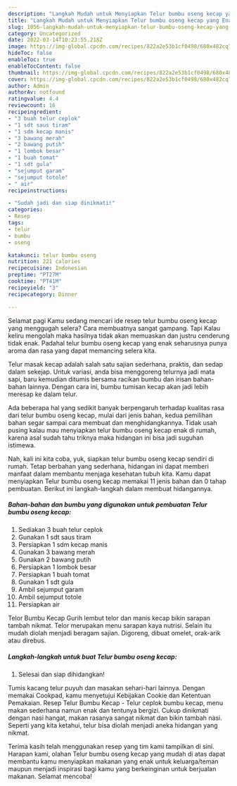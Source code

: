 ```yaml
---
description: "Langkah Mudah untuk Menyiapkan Telur bumbu oseng kecap yang Enak Banget, Buat Buka Puasa Enak"
title: "Langkah Mudah untuk Menyiapkan Telur bumbu oseng kecap yang Enak Banget, Buat Buka Puasa Enak"
slug: 1056-langkah-mudah-untuk-menyiapkan-telur-bumbu-oseng-kecap-yang-enak-banget-buat-buka-puasa-enak
category: Uncategorized
date: 2022-03-14T10:23:55.218Z
image: https://img-global.cpcdn.com/recipes/822a2e53b1cf0498/680x482cq70/telur-bumbu-oseng-kecap-foto-resep-utama.jpg
hideToc: false
enableToc: true
enableTocContent: false
thumbnail: https://img-global.cpcdn.com/recipes/822a2e53b1cf0498/680x482cq70/telur-bumbu-oseng-kecap-foto-resep-utama.jpg
cover: https://img-global.cpcdn.com/recipes/822a2e53b1cf0498/680x482cq70/telur-bumbu-oseng-kecap-foto-resep-utama.jpg
author: Admin
authorAv: notfound
ratingvalue: 4.4
reviewcount: 16
recipeingredient:
- "3 buah telur ceplok"
- "1 sdt saus tiram"
- "1 sdm kecap manis"
- "3 bawang merah"
- "2 bawang putih"
- "1 lombok besar"
- "1 buah tomat"
- "1 sdt gula"
- "sejumput garam"
- "sejumput totole"
- " air"
recipeinstructions:

- "Sudah jadi dan siap dinikmati!"
categories:
- Resep
tags:
- telur
- bumbu
- oseng

katakunci: telur bumbu oseng 
nutrition: 221 calories
recipecuisine: Indonesian
preptime: "PT27M"
cooktime: "PT41M"
recipeyield: "3"
recipecategory: Dinner

---
```



Selamat pagi Kamu sedang mencari ide resep telur bumbu oseng kecap yang menggugah selera? Cara membuatnya sangat gampang. Tapi Kalau keliru mengolah maka hasilnya tidak akan memuaskan dan justru cenderung tidak enak. Padahal telur bumbu oseng kecap yang enak seharusnya punya aroma dan rasa yang dapat memancing selera kita.


Telur masak kecap adalah salah satu sajian sederhana, praktis, dan sedap dalam sekejap. Untuk variasi, anda bisa menggoreng telurnya jadi mata sapi, baru kemudian ditumis bersama racikan bumbu dan irisan bahan-bahan lainnya. Dengan cara ini, bumbu tumisan kecap akan jadi lebih meresap ke dalam telur.

Ada beberapa hal yang sedikit banyak berpengaruh terhadap kualitas rasa dari telur bumbu oseng kecap, mulai dari jenis bahan, kedua pemilihan bahan segar sampai cara membuat dan menghidangkannya. Tidak usah pusing kalau mau menyiapkan telur bumbu oseng kecap enak di rumah, karena asal sudah tahu triknya maka hidangan ini bisa jadi suguhan istimewa.


Nah, kali ini kita coba, yuk, siapkan telur bumbu oseng kecap sendiri di rumah. Tetap berbahan yang sederhana, hidangan ini dapat memberi manfaat dalam membantu menjaga kesehatan tubuh kita. Kamu dapat menyiapkan Telur bumbu oseng kecap memakai 11 jenis bahan dan 0 tahap pembuatan. Berikut ini langkah-langkah dalam membuat hidangannya.

<!--inarticleads1-->

##### Bahan-bahan dan bumbu yang digunakan untuk pembuatan Telur bumbu oseng kecap:

1. Sediakan 3 buah telur ceplok
1. Gunakan 1 sdt saus tiram
1. Persiapkan 1 sdm kecap manis
1. Gunakan 3 bawang merah
1. Gunakan 2 bawang putih
1. Persiapkan 1 lombok besar
1. Persiapkan 1 buah tomat
1. Gunakan 1 sdt gula
1. Ambil sejumput garam
1. Ambil sejumput totole
1. Persiapkan  air


Telor Bumbu Kecap Gurih lembut telor dan manis kecap bikin sarapan tambah nikmat. Telor merupakan menu sarapan kaya nutrisi. Selain itu mudah diolah menjadi beragam sajian. Digoreng, dibuat omelet, orak-arik atau direbus. 

<!--inarticleads2-->

##### Langkah-langkah untuk buat Telur bumbu oseng kecap:


1. Selesai dan siap dihidangkan!

Tumis kacang telur puyuh dan masakan sehari-hari lainnya. Dengan memakai Cookpad, kamu menyetujui Kebijakan Cookie dan Ketentuan Pemakaian. Resep Telur Bumbu Kecap - Telur ceplok bumbu kecap, menu makan sederhana namun enak dan tentunya bergizi. Cukup dinikmati dengan nasi hangat, makan rasanya sangat nikmat dan bikin tambah nasi. Seperti yang kita ketahui, telur bisa diolah menjadi aneka hidangan yang nikmat. 

Terima kasih telah menggunakan resep yang tim kami tampilkan di sini. Harapan kami, olahan Telur bumbu oseng kecap yang mudah di atas dapat membantu kamu menyiapkan makanan yang enak untuk keluarga/teman maupun menjadi inspirasi bagi kamu yang berkeinginan untuk berjualan makanan. Selamat mencoba!
